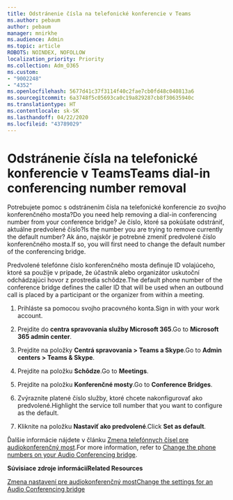 ```yaml
---
title: Odstránenie čísla na telefonické konferencie v Teams
ms.author: pebaum
author: pebaum
manager: mnirkhe
ms.audience: Admin
ms.topic: article
ROBOTS: NOINDEX, NOFOLLOW
localization_priority: Priority
ms.collection: Adm_O365
ms.custom:
- "9002248"
- "4352"
ms.openlocfilehash: 5677d41c37f3114f40c2fae7cb0fd48c040813a6
ms.sourcegitcommit: 6a3748f5c05693ca0c19a829287cb8f30635940c
ms.translationtype: HT
ms.contentlocale: sk-SK
ms.lasthandoff: 04/22/2020
ms.locfileid: "43789029"
---
```

# <a name="teams-dial-in-conferencing-number-removal"></a><span data-ttu-id="216aa-102">Odstránenie čísla na telefonické konferencie v Teams</span><span class="sxs-lookup"><span data-stu-id="216aa-102">Teams dial-in conferencing number removal</span></span>

<span data-ttu-id="216aa-103">Potrebujete pomoc s odstránením čísla na telefonické konferencie zo svojho konferenčného mosta?</span><span class="sxs-lookup"><span data-stu-id="216aa-103">Do you need help removing a dial-in conferencing number from your conference bridge?</span></span> <span data-ttu-id="216aa-104">Je číslo, ktoré sa pokúšate odstrániť, aktuálne predvolené číslo?</span><span class="sxs-lookup"><span data-stu-id="216aa-104">Is the number you are trying to remove currently the default number?</span></span> <span data-ttu-id="216aa-105">Ak áno, najskôr je potrebné zmeniť predvolené číslo konferenčného mosta.</span><span class="sxs-lookup"><span data-stu-id="216aa-105">If so, you will first need to change the default number of the conferencing bridge.</span></span>

<span data-ttu-id="216aa-106">Predvolené telefónne číslo konferenčného mosta definuje ID volajúceho, ktoré sa použije v prípade, že účastník alebo organizátor uskutoční odchádzajúci hovor z prostredia schôdze.</span><span class="sxs-lookup"><span data-stu-id="216aa-106">The default phone number of the conference bridge defines the caller ID that will be used when an outbound call is placed by a participant or the organizer from within a meeting.</span></span>

1. <span data-ttu-id="216aa-107">Prihláste sa pomocou svojho pracovného konta.</span><span class="sxs-lookup"><span data-stu-id="216aa-107">Sign in with your work account.</span></span>

2. <span data-ttu-id="216aa-108">Prejdite do **centra spravovania služby Microsoft 365**.</span><span class="sxs-lookup"><span data-stu-id="216aa-108">Go to **Microsoft 365 admin center**.</span></span>

3. <span data-ttu-id="216aa-109">Prejdite na položky **Centrá spravovania > Teams a Skype**.</span><span class="sxs-lookup"><span data-stu-id="216aa-109">Go to **Admin centers > Teams & Skype**.</span></span>

4. <span data-ttu-id="216aa-110">Prejdite na položku **Schôdze**.</span><span class="sxs-lookup"><span data-stu-id="216aa-110">Go to **Meetings**.</span></span>

5. <span data-ttu-id="216aa-111">Prejdite na položku **Konferenčné mosty**.</span><span class="sxs-lookup"><span data-stu-id="216aa-111">Go to **Conference Bridges**.</span></span>

6. <span data-ttu-id="216aa-112">Zvýraznite platené číslo služby, ktoré chcete nakonfigurovať ako predvolené.</span><span class="sxs-lookup"><span data-stu-id="216aa-112">Highlight the service toll number that you want to configure as the default.</span></span>

7. <span data-ttu-id="216aa-113">Kliknite na položku **Nastaviť ako predvolené**.</span><span class="sxs-lookup"><span data-stu-id="216aa-113">Click **Set as default**.</span></span>

<span data-ttu-id="216aa-114">Ďalšie informácie nájdete v článku [Zmena telefónnych čísel pre audiokonferenčný most](https://docs.microsoft.com/microsoftteams/change-the-phone-numbers-on-your-audio-conferencing-bridge).</span><span class="sxs-lookup"><span data-stu-id="216aa-114">For more information, refer to [Change the phone numbers on your Audio Conferencing bridge](https://docs.microsoft.com/microsoftteams/change-the-phone-numbers-on-your-audio-conferencing-bridge).</span></span>

<span data-ttu-id="216aa-115">**Súvisiace zdroje informácií**</span><span class="sxs-lookup"><span data-stu-id="216aa-115">**Related Resources**</span></span>

[<span data-ttu-id="216aa-116">Zmena nastavení pre audiokonferenčný most</span><span class="sxs-lookup"><span data-stu-id="216aa-116">Change the settings for an Audio Conferencing bridge</span></span>](https://docs.microsoft.com/microsoftteams/change-the-settings-for-an-audio-conferencing-bridge)
